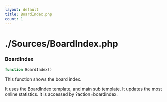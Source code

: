 ```yaml
---
layout: default
title: BoardIndex.php
count: 1
---
```


# ./Sources/BoardIndex.php

### BoardIndex

```php
function BoardIndex()
```
This function shows the board index.

It uses the BoardIndex template, and main sub template.
It updates the most online statistics.
It is accessed by ?action=boardindex.


